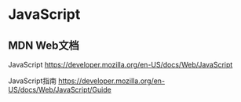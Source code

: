 # JavaScript

## MDN Web文档

JavaScript                               https://developer.mozilla.org/en-US/docs/Web/JavaScript

















JavaScript指南             https://developer.mozilla.org/en-US/docs/Web/JavaScript/Guide















